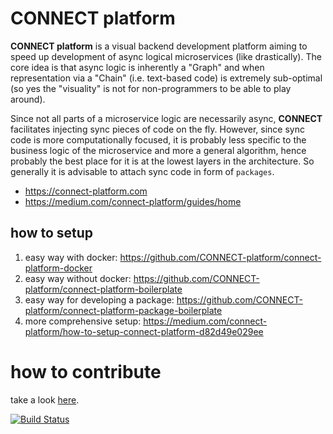 # CONNECT platform

**CONNECT platform**  is a visual backend development platform aiming to speed up development of async logical microservices (like drastically). The core idea is that async logic is inherently a "Graph" and when representation via a "Chain" (i.e. text-based code) is extremely sub-optimal (so yes the "visuality" is not for non-programmers to be able to play around).

Since not all parts of a microservice logic are necessarily async, **CONNECT** facilitates injecting sync pieces of code on the fly. However, since sync code is more computationally focused, it is probably less specific to the business logic of the microservice and more a general algorithm, hence probably the best place for it is at the lowest layers in the architecture. So generally it is advisable to attach sync code in form of `packages`.

* https://connect-platform.com
* https://medium.com/connect-platform/guides/home

## how to setup

1. easy way with docker: https://github.com/CONNECT-platform/connect-platform-docker
1. easy way without docker: https://github.com/CONNECT-platform/connect-platform-boilerplate
1. easy way for developing a package: https://github.com/CONNECT-platform/connect-platform-package-boilerplate
1. more comprehensive setup: https://medium.com/connect-platform/how-to-setup-connect-platform-d82d49e029ee

# how to contribute

take a look [here](CONTRIBUTING.md).

[![Build Status](https://travis-ci.org/loreanvictor/connect-platform.svg?branch=master)](https://travis-ci.org/loreanvictor/connect-platform)
